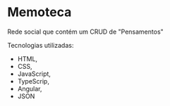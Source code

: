 # Memoteca

Rede social que contém um CRUD de "Pensamentos"

Tecnologias utilizadas:
- HTML,
- CSS,
- JavaScript,
- TypeScrip,
- Angular,
- JSON

